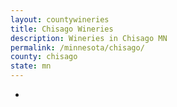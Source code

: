 ```yaml
---
layout: countywineries
title: Chisago Wineries
description: Wineries in Chisago MN
permalink: /minnesota/chisago/
county: chisago
state: mn
---
```

-
